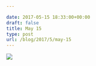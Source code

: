 ```yaml
---

date: 2017-05-15 18:33:00+00:00
draft: false
title: May 15
type: post
url: /blog/2017/5/may-15
---
```


![](/images/2017-05-15-20175may-15/image-asset.jpeg)

